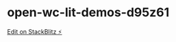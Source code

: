 # open-wc-lit-demos-d95z61

[Edit on StackBlitz ⚡️](https://stackblitz.com/edit/open-wc-lit-demos-d95z61)